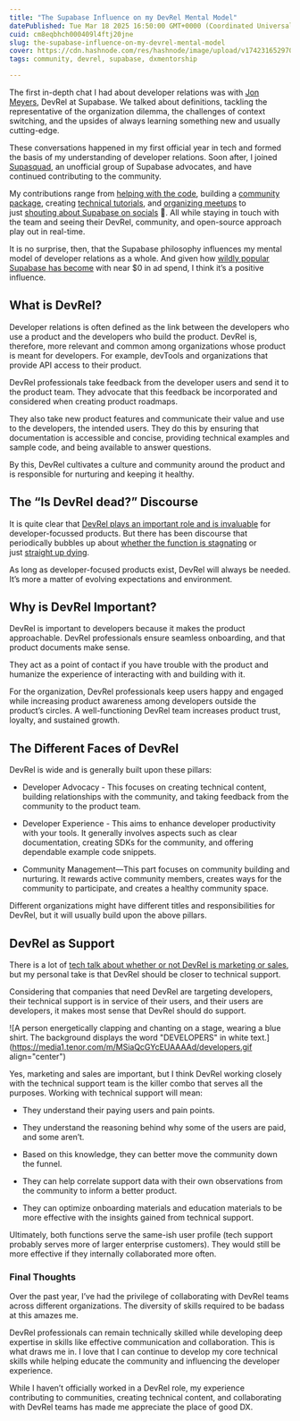 ```yaml
---
title: "The Supabase Influence on my DevRel Mental Model"
datePublished: Tue Mar 18 2025 16:50:00 GMT+0000 (Coordinated Universal Time)
cuid: cm8eqbhch000409l4ftj20jne
slug: the-supabase-influence-on-my-devrel-mental-model
cover: https://cdn.hashnode.com/res/hashnode/image/upload/v1742316529703/5c07bd74-ab05-44ca-b6a0-373199553855.png
tags: community, devrel, supabase, dxmentorship

---
```


The first in-depth chat I had about developer relations was with [Jon Meyers](https://x.com/jonmeyers_io), DevRel at Supabase. We talked about definitions, tackling the representative of the organization dilemma, the challenges of context switching, and the upsides of always learning something new and usually cutting-edge.

These conversations happened in my first official year in tech and formed the basis of my understanding of developer relations. Soon after, I joined [Supasquad](https://supabase.com/open-source/contributing/supasquad), an unofficial group of Supabase advocates, and have continued contributing to the community.

My contributions range from [helping with the code](https://github.com/supabase/supabase/pulls?q=is%3Apr+author%3AFatumaA+is%3Aclosed), building a [community package](https://github.com/supabase-community/flutter-auth-ui/), creating [technical tutorials](https://blog.hijabicoder.dev/), and [organizing meetups](https://x.com/XquisiteDreamer/status/1828748900616024379) to just [shouting about Supabase on socials](https://x.com/XquisiteDreamer/status/1901722200773623910) 🤭. All while staying in touch with the team and seeing their DevRel, community, and open-source approach play out in real-time.

It is no surprise, then, that the Supabase philosophy influences my mental model of developer relations as a whole. And given how [wildly popular Supabase has become](https://x.com/AntWilson/status/1656645880626257921) with near $0 in ad spend, I think it’s a positive influence.

## What is DevRel?

Developer relations is often defined as the link between the developers who use a product and the developers who build the product. DevRel is, therefore, more relevant and common among organizations whose product is meant for developers. For example, devTools and organizations that provide API access to their product.

DevRel professionals take feedback from the developer users and send it to the product team. They advocate that this feedback be incorporated and considered when creating product roadmaps.

They also take new product features and communicate their value and use to the developers, the intended users. They do this by ensuring that documentation is accessible and concise, providing technical examples and sample code, and being available to answer questions.

By this, DevRel cultivates a culture and community around the product and is responsible for nurturing and keeping it healthy.

## The “Is DevRel dead?” Discourse

It is quite clear that [DevRel plays an important role and is invaluable](https://angelhack.com/blog/what-is-devrel/) for developer-focussed products. But there has been discourse that periodically bubbles up about [whether the function is stagnating](https://blog.mb-consulting.dev/rip-devrel-2010-2024-why-it-died-and-how-to-stop-killing-it-0f7eb94d4aa4) or just [straight up dying](https://dx.tips/zirp).

As long as developer-focused products exist, DevRel will always be needed. It’s more a matter of evolving expectations and environment.

## Why is DevRel Important?

DevRel is important to developers because it makes the product approachable. DevRel professionals ensure seamless onboarding, and that product documents make sense.

They act as a point of contact if you have trouble with the product and humanize the experience of interacting with and building with it.

For the organization, DevRel professionals keep users happy and engaged while increasing product awareness among developers outside the product’s circles. A well-functioning DevRel team increases product trust, loyalty, and sustained growth.

## The Different Faces of DevRel

DevRel is wide and is generally built upon these pillars:

* Developer Advocacy - This focuses on creating technical content, building relationships with the community, and taking feedback from the community to the product team.
    
* Developer Experience - This aims to enhance developer productivity with your tools. It generally involves aspects such as clear documentation, creating SDKs for the community, and offering dependable example code snippets.
    
* Community Management—This part focuses on community building and nurturing. It rewards active community members, creates ways for the community to participate, and creates a healthy community space.
    

Different organizations might have different titles and responsibilities for DevRel, but it will usually build upon the above pillars.

## DevRel as Support

There is a lot of [tech talk about whether or not DevRel is marketing or sales](https://openstrategypartners.com/blog/devrel-vs-developer-marketing-a-guide-to-key-differences/), but my personal take is that DevRel should be closer to technical support.

Considering that companies that need DevRel are targeting developers, their technical support is in service of their users, and their users are developers, it makes most sense that DevRel should do support.

![A person energetically clapping and chanting on a stage, wearing a blue shirt. The background displays the word "DEVELOPERS" in white text.](https://media1.tenor.com/m/MSiaQcGYcEUAAAAd/developers.gif align="center")

Yes, marketing and sales are important, but I think DevRel working closely with the technical support team is the killer combo that serves all the purposes. Working with technical support will mean:

* They understand their paying users and pain points.
    
* They understand the reasoning behind why some of the users are paid, and some aren’t.
    
* Based on this knowledge, they can better move the community down the funnel.
    
* They can help correlate support data with their own observations from the community to inform a better product.
    
* They can optimize onboarding materials and education materials to be more effective with the insights gained from technical support.
    

Ultimately, both functions serve the same-ish user profile (tech support probably serves more of larger enterprise customers). They would still be more effective if they internally collaborated more often.

### Final Thoughts

Over the past year, I’ve had the privilege of collaborating with DevRel teams across different organizations. The diversity of skills required to be badass at this amazes me.

DevRel professionals can remain technically skilled while developing deep expertise in skills like effective communication and collaboration. This is what draws me in. I love that I can continue to develop my core technical skills while helping educate the community and influencing the developer experience.

While I haven’t officially worked in a DevRel role, my experience contributing to communities, creating technical content, and collaborating with DevRel teams has made me appreciate the place of good DX.